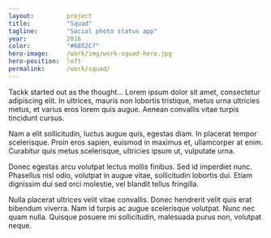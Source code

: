 ```yaml
---
layout:         project
title:          "Squad"
tagline:        "Social photo status app"
year:           2016
color:          "#6852C7"
hero-image:     /work/img/work-squad-hero.jpg
hero-position:  left
permalink:      /work/squad/
---
```


Tackk started out as the thought... Lorem ipsum dolor sit amet, consectetur adipiscing elit. In ultrices, mauris non lobortis tristique, metus urna ultricies metus, et varius eros lorem quis augue. Aenean convallis vitae turpis tincidunt cursus.

Nam a elit sollicitudin, luctus augue quis, egestas diam. In placerat tempor scelerisque. Proin eros sapien, euismod in maximus et, ullamcorper at enim. Curabitur quis metus scelerisque, ultricies ipsum ut, vulputate urna.

Donec egestas arcu volutpat lectus mollis finibus. Sed id imperdiet nunc. Phasellus nisl odio, volutpat in augue vitae, sollicitudin lobortis dui. Etiam dignissim dui sed orci molestie, vel blandit tellus fringilla.

Nulla placerat ultrices velit vitae convallis. Donec hendrerit velit quis erat bibendum viverra. Nam id turpis ac augue scelerisque volutpat. Nunc nec quam nulla. Quisque posuere mi sollicitudin, malesuada purus non, volutpat neque.